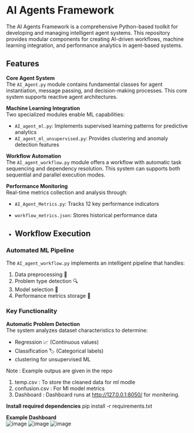 # AI Agents Framework

The AI Agents Framework is a comprehensive Python-based toolkit for developing and managing intelligent agent systems. This repository provides modular components for creating AI-driven workflows, machine learning integration, and performance analytics in agent-based systems.

## Features

**Core Agent System**  
The `AI_Agent.py` module contains fundamental classes for agent instantiation, message passing, and decision-making processes. This core system supports reactive agent architectures.

**Machine Learning Integration**  
Two specialized modules enable ML capabilities:
- `AI_agent_ml.py`: Implements supervised learning patterns for predictive analytics
- `AI_agent_ml_unsupervised.py`: Provides clustering and anomaly detection features

**Workflow Automation**  
The `AI_agent_workflow.py` module offers a workflow with automatic task sequencing and dependency resolution. This system can supports both sequential and parallel execution modes.

**Performance Monitoring**  
Real-time metrics collection and analysis through:
- `AI_Agent_Metrics.py`: Tracks 12 key performance indicators
- `workflow_metrics.json`: Stores historical performance data

- ## Workflow Execution

### Automated ML Pipeline
The `AI_agent_workflow.py` implements an intelligent pipeline that handles:
1. Data preprocessing 🧹
2. Problem type detection 🔍 
3. Model selection 🤖
4. Performance metrics storage 💾


### Key Functionality
**Automatic Problem Detection**  
The system analyzes dataset characteristics to determine:
- Regression 📈 (Continuous values)
- Classification 🏷️ (Categorical labels)
- clustering for unsupervised ML  

Note : Example outpus are given in the repo 
1. temp.csv : To store the cleaned data for ml modle
2. confusion.csv :  For Ml model metrics
3. Dashboard : Dashboard runs at http://127.0.0.1:8050/ for monitering.

**Install required dependencies** 
pip install -r requirements.txt

**Example Dashboard**  
![image](https://github.com/user-attachments/assets/06105ebd-680d-4eb9-9dca-11d595275970)
![image](https://github.com/user-attachments/assets/ae81197b-9e0f-4c12-92b1-f76b0351d3df)
![image](https://github.com/user-attachments/assets/950feab4-53aa-45a2-944e-ec9cf8e34b71)










